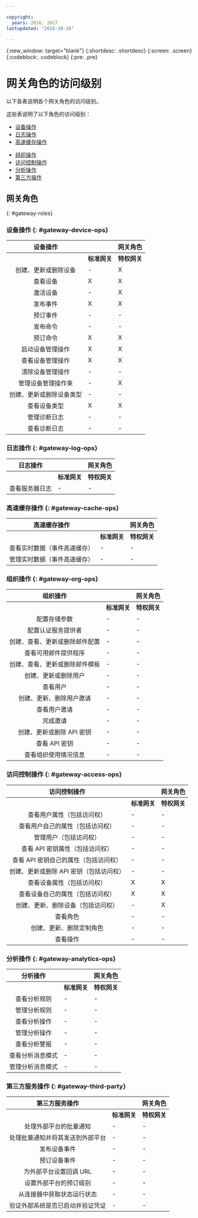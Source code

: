 ```yaml
---

copyright:
  years: 2016, 2017
lastupdated: "2016-10-16"

---
```


{:new_window: target="blank"}
{:shortdesc: .shortdesc}
{:screen: .screen}
{:codeblock: .codeblock}
{:pre: .pre}

# 网关角色的访问级别

以下各表说明各个网关角色的访问级别。

这些表说明了以下角色的访问级别：
- [设备操作](#gateway-device-ops)
- [日志操作](#gateway-log-ops)
- [高速缓存操作](#gateway-cache-ops)
<!-- [Historian Operations](#gateway-historian) -->
- [组织操作](#gateway-org-ops)
- [访问控制操作](#gateway-access-ops)
- [分析操作](#gateway-analytics-ops)
- [第三方操作](#gateway-third-party)  
<!-- - [Risk Management Operations](#gateway-risk-mgt) -->

## 网关角色
{: #gateway-roles}

### 设备操作 {: #gateway-device-ops}

设备操作 || 网关角色|
:--------: | ---------------------|------------------------
           | **标准网关**| **特权网关**
创建、更新或删除设备|-|X
查看设备|X|X
激活设备|-|X
发布事件|X|X
预订事件|-|-
发布命令|-|-
预订命令|X|X
启动设备管理操作|X|X
查看设备管理操作|X|X
清除设备管理操作|-|-
管理设备管理操作束|-|X
创建、更新或删除设备类型|-|-
查看设备类型|X|X
管理诊断日志|-|-
查看诊断日志|-|-

### 日志操作 {: #gateway-log-ops}

日志操作 || 网关角色|
:--------: | ---------------------|------------------------
           | **标准网关**| **特权网关**
查看服务器日志|-|-

### 高速缓存操作 {: #gateway-cache-ops}

高速缓存操作 || 网关角色|
:--------: | ---------------------|------------------------
           | **标准网关**| **特权网关**
查看实时数据（事件高速缓存）|-|-
管理实时数据（事件高速缓存）|-|-


### 组织操作 {: #gateway-org-ops}

组织操作 || 网关角色|
:--------: | ---------------------|------------------------
           | **标准网关**| **特权网关**
配置存储参数|-|-
配置认证服务提供者|-|-
创建、查看、更新或删除邮件配置|-|-
查看可用邮件提供程序|-|-
创建、查看、更新或删除邮件模板|-|-
创建、更新或删除用户|-|-
查看用户|-|-
创建、更新、删除用户邀请|-|-
查看用户邀请|-|-
完成邀请|-|-
创建、更新或删除 API 密钥|-|-
查看 API 密钥|-|-
查看组织使用情况信息|-|-

### 访问控制操作 {: #gateway-access-ops}

访问控制操作 || 网关角色|
:--------: | ---------------------|------------------------
           | **标准网关**| **特权网关**
查看用户属性（包括访问权）|-|-
查看用户自己的属性（包括访问权）|-|-
管理用户（包括访问权）|-|-
查看 API 密钥属性（包括访问权）|-|-
查看 API 密钥自己的属性（包括访问权）|-|-
创建、更新或删除 API 密钥（包括访问权）|-|-
查看设备属性（包括访问权）|X|X
查看设备自己的属性（包括访问权）|X|X
创建、更新、删除设备（包括访问权）|-|X
查看角色|-|-
创建、更新、删除定制角色|-|-
查看操作|-|-

### 分析操作 {: #gateway-analytics-ops}

分析操作 || 网关角色|
:--------: | ---------------------|------------------------|
           | **标准网关**| **特权网关**|
查看分析规则|-|-
管理分析规则|-|-
查看分析操作|-|-
管理分析操作|-|-
查看分析警报|-|-
查看分析消息模式|-|-
管理分析消息模式|-|-

### 第三方服务操作 {: #gateway-third-party}

第三方服务操作 || 网关角色|
:--------: | ---------------------|------------------------
           | **标准网关**| **特权网关**
处理外部平台的批量通知|-|-
处理批量通知并将其发送到外部平台|-|-
发布设备事件|-|-
预订设备事件|-|-
为外部平台设置回调 URL|-|-
设置外部平台的预订级别|-|-
从连接器中获取状态运行状态|-|-
验证外部系统是否已启动并验证凭证|-|-
